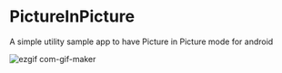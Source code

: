 # PictureInPicture

A simple utility sample app to have Picture in Picture mode for android


![ezgif com-gif-maker](https://user-images.githubusercontent.com/37929195/191006022-88276442-f790-4ad7-b03b-2ca2c87fa3ba.gif)
